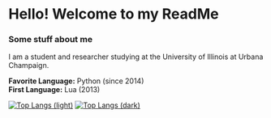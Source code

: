 # Hello! Welcome to my ReadMe
### Some stuff about me
I am a student and researcher studying at the University of Illinois at Urbana Champaign.

**Favorite Language:** Python (since 2014)<br/>
**First Language:** Lua (2013)

[![Top Langs (light)](https://github-readme-stats.vercel.app/api/top-langs/?username=dandandooo&layout=compact&size_weight=0.9&count_weight=0.1&theme=ambient_gradient&bg_color=30,f25c54,f7b267#gh-light-mode-only)](https://github.com/anuraghazra/github-readme-stats#gh-light-mode-only)
[![Top Langs (dark)](https://github-readme-stats.vercel.app/api/top-langs/?username=dandandooo&layout=compact&size_weight=0.9&count_weight=0.1&theme=onedark#gh-dark-mode-only)](https://github.com/anuraghazra/github-readme-stats#gh-dark-mode-only)

